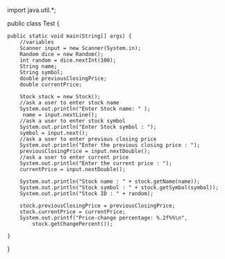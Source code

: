 import java.util.*;

public class Test {

	public static void main(String[] args) {
		//variables
		Scanner input = new Scanner(System.in);
		Random dice = new Random();
		int random = dice.nextInt(100);
		String name;
		String symbol;
		double previousClosingPrice;
		double currentPrice;
		
		Stock stock = new Stock();
		//ask a user to enter stock name
		System.out.println("Enter Stock name: " );
		 name = input.nextLine();
		//ask a user to enter stock symbol
		System.out.println("Enter Stock symbol : ");
		symbol = input.next();
		//ask a user to enter previous closing price
		System.out.println("Enter the previous closing price : ");
		previousClosingPrice = input.nextDouble();
		//ask a user to enter current price
		System.out.println("Enter the current price : ");
		currentPrice = input.nextDouble();
		
		System.out.println("Stock name : " + stock.getName(name));
		System.out.println("Stock symbol : " + stock.getSymbol(symbol));
		System.out.println("Stock ID : " + random);
		
		stock.previousClosingPrice = previousClosingPrice;
		stock.currentPrice = currentPrice;
		System.out.printf("Price-change percentage: %.2f%%\n", 
			stock.getChangePercent());
		
	}
}
